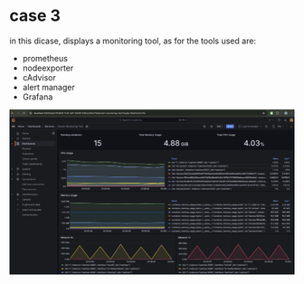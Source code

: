 # case 3

in this dicase, displays a monitoring tool, as for the tools used are:

- prometheus
- nodeexporter
- cAdvisor
- alert manager
- Grafana

![Screenshot 2024-08-13 at 22.06.04.png](case%203%20076512d493bc49bca51734b3daef4a3e/Screenshot_2024-08-13_at_22.06.04.png)